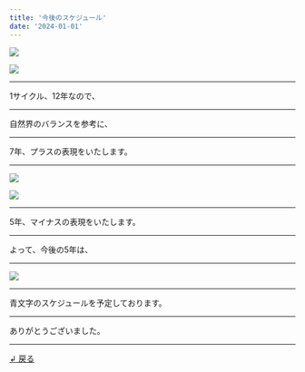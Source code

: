 ```yaml
---
title: '今後のスケジュール'
date: '2024-01-01'
---
```

![](/images/0-1.png)

![](/images/0-1.jpg)
***
1サイクル、12年なので、
***
自然界のバランスを参考に、
***
7年、プラスの表現をいたします。
***
![](/images/0-1_.jpg)

![](/images/0-1_.png)
***
5年、マイナスの表現をいたします。
***
よって、今後の5年は、
***
![](/images/0-1__.jpg)
***
青文字のスケジュールを予定しております。
***
ありがとうございました。
***
[ ↲ 戻る ](https://01234567890.thebase.in/about)
